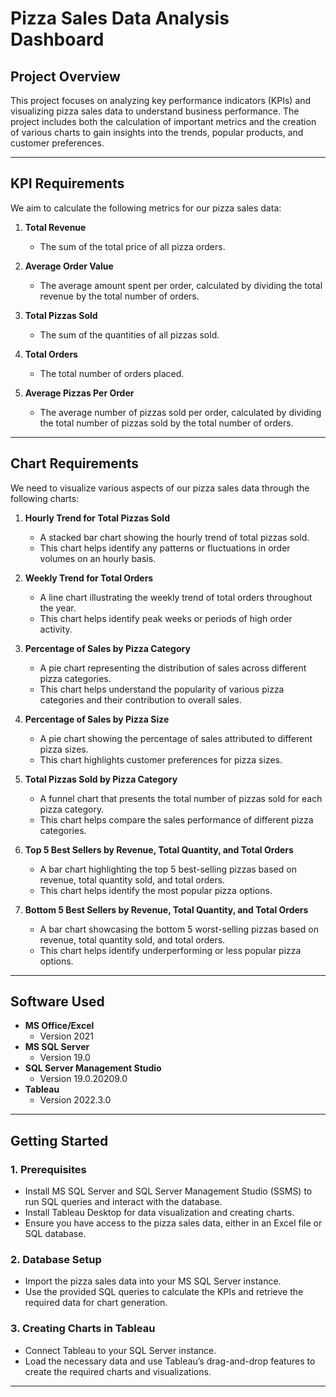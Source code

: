 # Pizza Sales Data Analysis Dashboard

## **Project Overview**
This project focuses on analyzing key performance indicators (KPIs) and visualizing pizza sales data to understand business performance. The project includes both the calculation of important metrics and the creation of various charts to gain insights into the trends, popular products, and customer preferences.

---

## **KPI Requirements**

We aim to calculate the following metrics for our pizza sales data:

1. **Total Revenue**  
   - The sum of the total price of all pizza orders.

2. **Average Order Value**  
   - The average amount spent per order, calculated by dividing the total revenue by the total number of orders.

3. **Total Pizzas Sold**  
   - The sum of the quantities of all pizzas sold.

4. **Total Orders**  
   - The total number of orders placed.

5. **Average Pizzas Per Order**  
   - The average number of pizzas sold per order, calculated by dividing the total number of pizzas sold by the total number of orders.

---

## **Chart Requirements**

We need to visualize various aspects of our pizza sales data through the following charts:

1. **Hourly Trend for Total Pizzas Sold**  
   - A stacked bar chart showing the hourly trend of total pizzas sold.  
   - This chart helps identify any patterns or fluctuations in order volumes on an hourly basis.

2. **Weekly Trend for Total Orders**  
   - A line chart illustrating the weekly trend of total orders throughout the year.  
   - This chart helps identify peak weeks or periods of high order activity.

3. **Percentage of Sales by Pizza Category**  
   - A pie chart representing the distribution of sales across different pizza categories.  
   - This chart helps understand the popularity of various pizza categories and their contribution to overall sales.

4. **Percentage of Sales by Pizza Size**  
   - A pie chart showing the percentage of sales attributed to different pizza sizes.  
   - This chart highlights customer preferences for pizza sizes.

5. **Total Pizzas Sold by Pizza Category**  
   - A funnel chart that presents the total number of pizzas sold for each pizza category.  
   - This chart helps compare the sales performance of different pizza categories.

6. **Top 5 Best Sellers by Revenue, Total Quantity, and Total Orders**  
   - A bar chart highlighting the top 5 best-selling pizzas based on revenue, total quantity sold, and total orders.  
   - This chart helps identify the most popular pizza options.

7. **Bottom 5 Best Sellers by Revenue, Total Quantity, and Total Orders**  
   - A bar chart showcasing the bottom 5 worst-selling pizzas based on revenue, total quantity sold, and total orders.  
   - This chart helps identify underperforming or less popular pizza options.

---

## **Software Used**

- **MS Office/Excel**  
  - Version 2021
- **MS SQL Server**  
  - Version 19.0
- **SQL Server Management Studio**  
  - Version 19.0.20209.0
- **Tableau**  
  - Version 2022.3.0

---

## **Getting Started**

### **1. Prerequisites**

- Install MS SQL Server and SQL Server Management Studio (SSMS) to run SQL queries and interact with the database.
- Install Tableau Desktop for data visualization and creating charts.
- Ensure you have access to the pizza sales data, either in an Excel file or SQL database.

### **2. Database Setup**

- Import the pizza sales data into your MS SQL Server instance.
- Use the provided SQL queries to calculate the KPIs and retrieve the required data for chart generation.

### **3. Creating Charts in Tableau**

- Connect Tableau to your SQL Server instance.
- Load the necessary data and use Tableau’s drag-and-drop features to create the required charts and visualizations.

---




